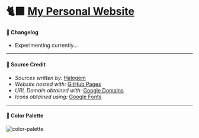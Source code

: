 # 🐈‍⬛ <a href="https://halogem.dev/" target="_blank">My Personal Website</a>

#### 📝 Changelog
- Experimenting currently...

<!--
#### 🪲 Issues
- N/A
-->

---
#### 👥 Source Credit
- *Sources written by:* <a href="http://www.github.com/teenyPaws">Halogem</a>
- *Website hosted with:* <a href="https://pages.github.com/">GitHub Pages</a>
- *URL Domain obtained with:* <a href="https://domains.google.com">Google Domains</a>
- *Icons obtained using:* <a href="https://fonts.google.com/icons">Google Fonts</a>

---
#### 🎨 Color Palette
![color-palette](https://user-images.githubusercontent.com/101172593/174651348-049ade1b-55f4-47b5-b013-7148fc345d4b.png)

<!--
#### 🖼️ Screenshots
[not yet available]
-->
